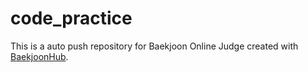 # code_practice
This is a auto push repository for Baekjoon Online Judge created with [BaekjoonHub](https://github.com/BaekjoonHub/BaekjoonHub).
